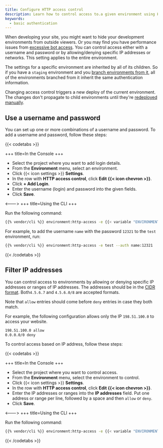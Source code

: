 ```yaml
---
title: Configure HTTP access control
description: Learn how to control access to.a given environment using HTTP methods.
keywords:
  - basic authentication
---
```


When developing your site, you might want to hide your development environments from outside viewers.
Or you may find you have performance issues from [excessive bot access](https://community.platform.sh/t/diagnosing-and-resolving-issues-with-excessive-bot-access/792).
You can control access either with a username and password or by allowing/denying specific IP addresses or networks.
This setting applies to the entire environment.

The settings for a specific environment are inherited by all of its children.
So if you have a `staging` environment and you [branch environments from it](../other/glossary.md#branch),
all of the environments branched from it inherit the same authentication information.

Changing access control triggers a new deploy of the current environment.
The changes don't propagate to child environments until they're [redeployed manually](../development/troubleshoot.md#force-a-redeploy).

## Use a username and password

You can set up one or more combinations of a username and password.
To add a username and password, follow these steps:

{{< codetabs >}}

+++
title=In the Console
+++

- Select the project where you want to add login details.
- From the **Environment** menu, select an environment.
- Click {{< icon settings >}} **Settings**.
- In the row with **HTTP access control**, click **Edit {{< icon chevron >}}**.
- Click **+ Add Login**.
- Enter the username (login) and password into the given fields.
- Click **Save**.

<--->
+++
title=Using the CLI
+++

Run the following command:

```bash
{{% vendor/cli %}} environment:http-access -e {{< variable "ENVIRONMENT_NAME" >}} --auth {{< variable "USERNAME" >}}:{{< variable "PASSWORD" >}}
```

For example, to add the username `name` with the password `12321` to the `test` environment, run:

```bash
{{% vendor/cli %}} environment:http-access -e test --auth name:12321
```

{{< /codetabs >}}

## Filter IP addresses

You can control access to environments by allowing or denying specific IP addresses or ranges of IP addresses.
The addresses should be in the [CIDR format](https://en.wikipedia.org/wiki/Classless_Inter-Domain_Routing).
Both`4.5.6.7` and `4.5.6.0/8` are accepted formats.

Note that `allow` entries should come before `deny` entries in case they both match.

For example, the following configuration allows only the IP `198.51.100.0` to access your website.

```txt
198.51.100.0 allow
0.0.0.0/0 deny
```

To control access based on IP address, follow these steps:

{{< codetabs >}}

+++
title=In the Console
+++

- Select the project where you want to control access.
- From the **Environment** menu, select the environment to control.
- Click {{< icon settings >}} **Settings**.
- In the row with **HTTP access control</strong>, click <strong>Edit {{< icon chevron >}}**.
- Enter the IP addresses or ranges into the **IP addresses** field. Put one address or range per line, followed by a space and then `allow` or `deny`.
- Click **Save**.

<--->
+++
title=Using the CLI
+++

Run the following command:

```bash
{{% vendor/cli %}} environment:http-access -e {{< variable "ENVIRONMENT_NAME" >}} --access allow:{{< variable "IPS_TO_ALLOW" >}} --access deny:{{< variable "IPS_TO_DENY" >}}
```

{{< /codetabs >}}
